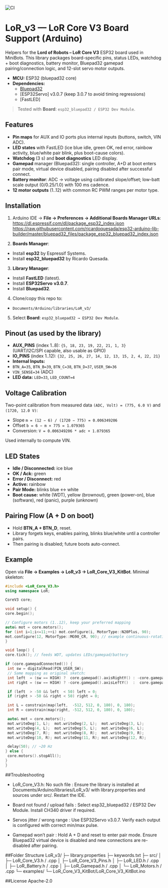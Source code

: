 ![CI](https://github.com/LordofRobots/LoR_v3/actions/workflows/ci.yml/badge.svg)

# LoR_v3 — LoR Core V3 Board Support (Arduino)

Helpers for the **Lord of Robots – LoR Core V3** ESP32 board used in MiniBots.
This library packages board-specific pins, status LEDs, watchdog + boot diagnostics,
battery monitor, Bluepad32 gamepad pairing/connection logic, and 12-slot servo
motor outputs.

- **MCU:** ESP32 (bluepad32 core)
- **Dependencies:**
  - [Bluepad32](https://github.com/ricardoquesada/bluepad32)
  - [ESP32Servo] v3.0.7 (keep 3.0.7 to avoid timing regressions)
  - [FastLED]

> Tested with **Board**: `esp32_bluepad32 / ESP32 Dev Module`.

## Features

- **Pin maps** for AUX and IO ports plus internal inputs (buttons, switch, VIN ADC).
- **LED states** with FastLED (ice blue idle, green OK, red error, rainbow activity,
  blue/white pair blink, plus boot-cause colors).
- **Watchdog** (3 s) and **boot diagnostics** LED display.
- **Gamepad** manager (Bluepad32): single controller, A+D at boot enters pair mode,
  virtual device disabled, pairing disabled after successful connect.
- **Battery monitor**: ADC -> voltage using calibrated slope/offset; low-batt scale
  output (0/0.25/1.0) with 100 ms cadence.
- **12 motor outputs** (1..12) with common RC PWM ranges per motor type.

## Installation

1. Arduino IDE → **File → Preferences → Additional Boards Manager URLs**:
https://dl.espressif.com/dl/package_esp32_index.json
https://raw.githubusercontent.com/ricardoquesada/esp32-arduino-lib-builder/master/bluepad32_files/package_esp32_bluepad32_index.json

2. **Boards Manager**:
- Install **esp32** by Espressif Systems.
- Install **esp32_bluepad32** by Ricardo Quesada.
3. **Library Manager**:
- Install **FastLED** (latest).
- Install **ESP32Servo** **v3.0.7**.
- Install **Bluepad32**.
4. Clone/copy this repo to:
- `Documents/Arduino/libraries/LoR_v3/`
5. Select **Board**: `esp32_bluepad32 → ESP32 Dev Module`.

## Pinout (as used by the library)

- **AUX_PINS** (index 1..8): `{5, 18, 23, 19, 22, 21, 1, 3}`  
(UART/I2C/SPI capable, also usable as GPIO)
- **IO_PINS** (index 1..12): `{32, 25, 26, 27, 14, 12, 13, 15, 2, 4, 22, 21}`
- **Internal Inputs:**  
- `BTN_A=35`, `BTN_B=39`, `BTN_C=38`, `BTN_D=37`, `USER_SW=36`
- `VIN_SENSE=34` (ADC)
- **LED data:** `LED=33`, `LED_COUNT=4`

## Voltage Calibration

Two-point calibration from measured data `(ADC, Volt) = (775, 6.0 V)` and `(1720, 12.0 V)`:

- Slope `m = (12 − 6) / (1720 − 775) = 0.006349206`
- Offset `b = 6 − m × 775 = 1.079365`
- Conversion: `V = 0.006349206 * adc + 1.079365`

Used internally to compute VIN.

## LED States

- **Idle / Disconnected:** ice blue
- **OK / Ack:** green
- **Error / Disconnect:** red
- **Active:** rainbow
- **Pair Mode:** blinks blue ↔ white
- **Boot cause:** white (WDT), yellow (brownout), green (power-on), blue (software),
red (panic), purple (unknown)

## Pairing Flow (A + D on boot)

- Hold **BTN_A + BTN_D**, reset.
- Library forgets keys, enables pairing, blinks blue/white until a controller pairs.
- Then pairing is disabled; future boots auto-connect.

## Example

Open via **File → Examples → LoR_v3 → LoR_Core_V3_KitBot**. Minimal skeleton:

```cpp
#include <LoR_Core_V3.h>
using namespace LoR;

CoreV3 core;

void setup() {
core.begin();

// Configure motors (1..12), keep your preferred mapping
auto& mot = core.motors();
for (int i=1;i<=11;++i) mot.configure(i, MotorType::N20Plus, 90);
mot.configure(12, MotorType::MG90_CR, 90); // example continuous-rotation
}

void loop() {
core.tick(); // feeds WDT, updates LEDs/gamepad/battery

if (core.gamepadConnected()) {
 int sw = digitalRead(PIN_USER_SW);
 // Same mapping as original sketch:
 int left  = (sw == HIGH) ?  core.gamepad().axisRightY() : -core.gamepad().axisRightY();
 int right = (sw == HIGH) ? -core.gamepad().axisLeftY()  :  core.gamepad().axisLeftY();

 if (left  > -50 && left  < 50) left = 0;
 if (right > -50 && right < 50) right = 0;

 int L = constrain(map(left,  -512, 512, 0, 180), 0, 180);
 int R = constrain(map(right, -512, 512, 0, 180), 0, 180);

 auto& mot = core.motors();
 mot.writeDeg(1, L);  mot.writeDeg(2, L);  mot.writeDeg(3, L);
 mot.writeDeg(4, L);  mot.writeDeg(5, L);  mot.writeDeg(6, L);
 mot.writeDeg(7, R);  mot.writeDeg(8, R);  mot.writeDeg(9, R);
 mot.writeDeg(10, R); mot.writeDeg(11, R); mot.writeDeg(12, R);

 delay(50); // ~20 Hz
} else {
 core.motors().stopAll();
}
}
```

##Troubleshooting
- LoR_Core_V3.h: No such file : Ensure the library is installed at Documents/Arduino/libraries/LoR_v3/ with library.properties
and sources under src/. Restart the IDE.

- Board not found / upload fails : Select esp32_bluepad32 / ESP32 Dev Module. Install CH340 driver if required.

- Servos jitter / wrong range : Use ESP32Servo v3.0.7. Verify each output is configured with correct min/max pulse.

- Gamepad won’t pair : Hold A + D and reset to enter pair mode. Ensure Bluepad32 virtual device is disabled and new connections are re-disabled after pairing.

##Folder Structure
LoR_v3/
├─ library.properties
├─ keywords.txt
├─ src/
│  ├─ LoR_Core_V3.h / .cpp
│  ├─ LoR_Core_V3_Pins.h
│  ├─ LoR_LED.h / .cpp
│  ├─ LoR_Battery.h / .cpp
│  ├─ LoR_Gamepad.h / .cpp
│  └─ LoR_Motors.h / .cpp
└─ examples/
   └─ LoR_Core_V3_KitBot/LoR_Core_V3_KitBot.ino

##License
Apache-2.0
